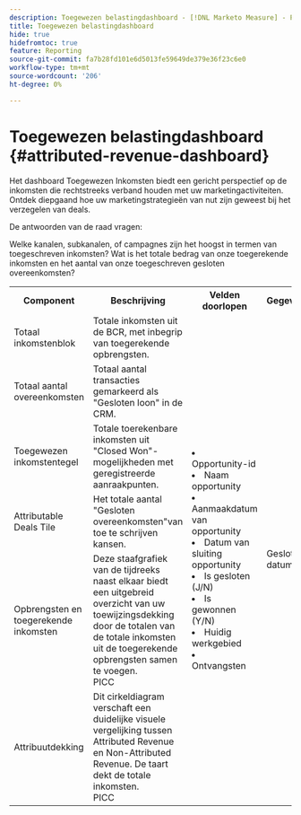 ```yaml
---
description: Toegewezen belastingdashboard - [!DNL Marketo Measure] - Product
title: Toegewezen belastingdashboard
hide: true
hidefromtoc: true
feature: Reporting
source-git-commit: fa7b28fd101e6d5013fe59649de379e36f23c6e0
workflow-type: tm+mt
source-wordcount: '206'
ht-degree: 0%

---
```


# Toegewezen belastingdashboard {#attributed-revenue-dashboard}

Het dashboard Toegewezen Inkomsten biedt een gericht perspectief op de inkomsten die rechtstreeks verband houden met uw marketingactiviteiten. Ontdek diepgaand hoe uw marketingstrategieën van nut zijn geweest bij het verzegelen van deals.

De antwoorden van de raad vragen:

Welke kanalen, subkanalen, of campagnes zijn het hoogst in termen van toegeschreven inkomsten?
Wat is het totale bedrag van onze toegerekende inkomsten en het aantal van onze toegeschreven gesloten overeenkomsten?

<table style="table-layout:auto"> 
<tbody>
  <tr> 
   <th>Component</th> 
   <th>Beschrijving</th>
   <th>Velden doorlopen</th>
   <th>Gegevenstype</th>
   <th>Filters</th>
  </tr>
  <tr>
    <td>Totaal inkomstenblok</td>
    <td>Totale inkomsten uit de BCR, met inbegrip van toegerekende opbrengsten.</td>
    <td rowspan="6"><li>Opportunity-id</li>
<li>Naam opportunity</li>
<li>Aanmaakdatum van opportunity</li>
<li>Datum van sluiting opportunity</li>
<li>Is gesloten (J/N)</li>
<li>Is gewonnen (Y/N)</li>
<li>Huidig werkgebied</li>
<li>Ontvangsten</li></td>
    <td rowspan="6">Gesloten datum</td>
    <td rowspan="6">Datum</td>
  </tr>
  <tr>
    <td>Totaal aantal overeenkomsten</td>
    <td>Totaal aantal transacties gemarkeerd als "Gesloten loon" in de CRM.</td>
  </tr>
  <tr>
    <td>Toegewezen inkomstentegel</td>
    <td>Totale toerekenbare inkomsten uit "Closed Won"-mogelijkheden met geregistreerde aanraakpunten.</td>
  </tr>
  <tr>
    <td>Attributable Deals Tile</td>
    <td>Het totale aantal "Gesloten overeenkomsten"van toe te schrijven kansen.</td>
  </tr>
  <tr>
    <td>Opbrengsten en toegerekende inkomsten</td>
    <td>Deze staafgrafiek van de tijdreeks naast elkaar biedt een uitgebreid overzicht van uw toewijzingsdekking door de totalen van de totale inkomsten uit de toegerekende opbrengsten samen te voegen.
    <br/>PICC</td>
  </tr>
  <tr>
    <td>Attribuutdekking</td>
    <td>Dit cirkeldiagram verschaft een duidelijke visuele vergelijking tussen Attributed Revenue en Non-Attributed Revenue. De taart dekt de totale inkomsten.
    <br/>
    PICC</td>
  </tr>
</tbody>
</table>
